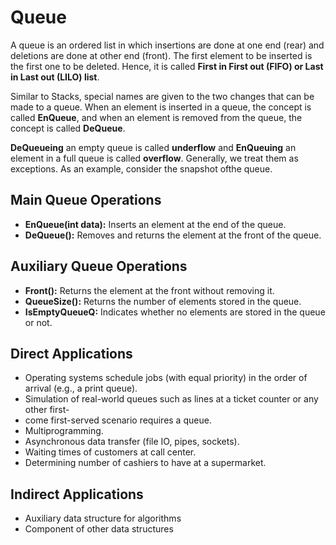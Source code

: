 # Queue

A queue is an ordered list in which insertions are done at one end (rear) and
deletions are done at other end (front). The first element to be inserted is the first one to be
deleted. Hence, it is called **First in First out (FIFO) or Last in Last out (LILO) list**.

Similar to Stacks, special names are given to the two changes that can be made to a queue. When
an element is inserted in a queue, the concept is called **EnQueue**, and when an element is
removed from the queue, the concept is called **DeQueue**.

**DeQueueing** an empty queue is called **underflow** and **EnQueuing** an element in a full queue is
called **overflow**. Generally, we treat them as exceptions. As an example, consider the snapshot ofthe queue.

## Main Queue Operations

* **EnQueue(int data):** Inserts an element at the end of the queue.
* **DeQueue():** Removes and returns the element at the front of the queue.

## Auxiliary Queue Operations
* **Front():** Returns the element at the front without removing it.
* **QueueSize():** Returns the number of elements stored in the queue.
* **IsEmptyQueueQ:** Indicates whether no elements are stored in the queue or not.

## Direct Applications

* Operating systems schedule jobs (with equal priority) in the order of arrival (e.g., a print queue).
* Simulation of real-world queues such as lines at a ticket counter or any other first-
* come first-served scenario requires a queue.
* Multiprogramming.
* Asynchronous data transfer (file IO, pipes, sockets).
* Waiting times of customers at call center.
* Determining number of cashiers to have at a supermarket.

## Indirect Applications

* Auxiliary data structure for algorithms
* Component of other data structures
